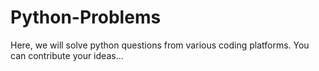# Python-Problems
Here, we will solve python questions from various coding platforms. You can contribute your ideas...
